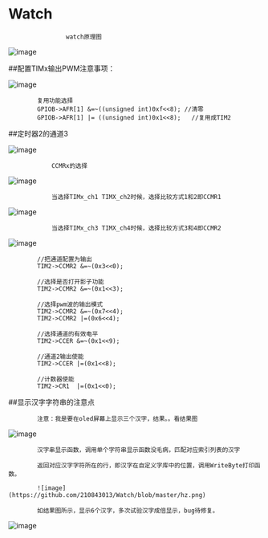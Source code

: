 # Watch

					watch原理图
![image](https://github.com/210843013/Watch/blob/master/watch.png)


##配置TIMx输出PWM注意事项：
				

![image](https://github.com/210843013/Watch/blob/master/afr.png)
			
			复用功能选择
			GPIOB->AFR[1] &=~((unsigned int)0xf<<8); //清零
			GPIOB->AFR[1] |= ((unsigned int)0x1<<8);   //复用成TIM2
			
			
##定时器2的通道3
			
![image](https://github.com/210843013/Watch/blob/master/ch.png)
			
			
				CCMRx的选择
			
![image](https://github.com/210843013/Watch/blob/master/ccmrx.png)
   
				当选择TIMx_ch1 TIMX_ch2时候，选择比较方式1和2即CCMR1
				
![image](https://github.com/210843013/Watch/blob/master/ccmr1.png)

				当选择TIMx_ch3 TIMX_ch4时候，选择比较方式3和4即CCMR2
				
![image](https://github.com/210843013/Watch/blob/master/ccmr2.png)
			
			
			//把通道配置为输出
			TIM2->CCMR2 &=~(0x3<<0);
			
			//选择是否打开影子功能
			TIM2->CCMR2 &=~(0x1<<3);
			
			//选择pwm波的输出模式
			TIM2->CCMR2 &=~(0x7<<4);
			TIM2->CCMR2 |=(0x6<<4);
			
			//选择通道的有效电平
			TIM2->CCER &=~(0x1<<9);
			
			//通道2输出使能
			TIM2->CCER |=(0x1<<8);
			
			//计数器使能
			TIM2->CR1  |=(0x1<<0);
			
##显示汉字字符串的注意点	

			注意：我是要在oled屏幕上显示三个汉字，结果。。看结果图
			
![image](https://github.com/210843013/Watch/blob/master/three.png)

			汉字串显示函数，调用单个字符串显示函数没毛病，匹配对应索引列表的汉字
			
			返回对应汉字字符所在的行，即汉字在自定义字库中的位置，调用WriteByte打印函数。

			![image](https://github.com/210843013/Watch/blob/master/hz.png)
			
			如结果图所示，显示6个汉字，多次试验汉字成倍显示，bug待修复。
			
![image](https://github.com/210843013/Watch/blob/master/pic.JPG)		
			
			
			
			
			
			
			
			
			
			
			

